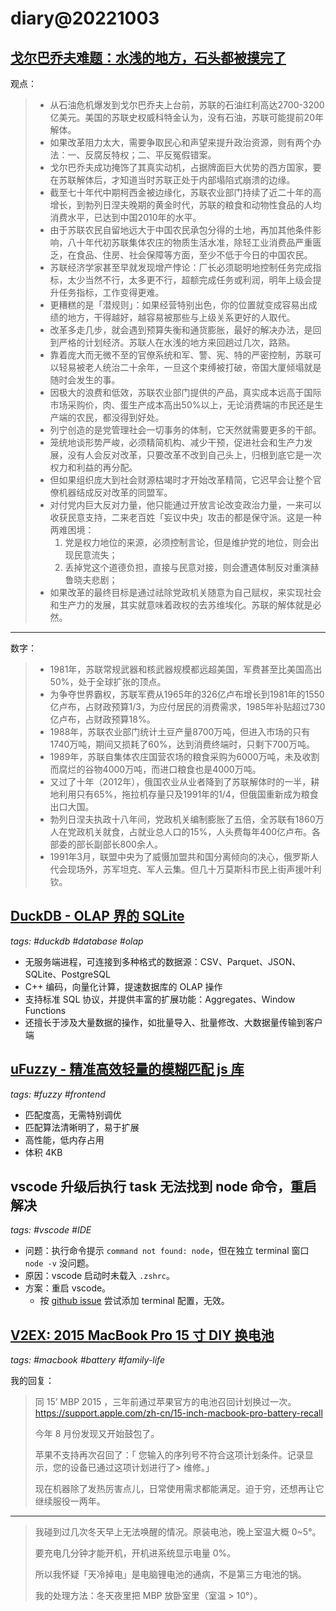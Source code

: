 # diary@20221003

## [戈尔巴乔夫难题：水浅的地方，石头都被摸完了](https://mp.weixin.qq.com/s/oMF_SpiOUrfQlaYEkSs-TA)

观点：
> - 从石油危机爆发到戈尔巴乔夫上台前，苏联的石油红利高达2700-3200亿美元。美国的苏联史权威科特金认为，没有石油，苏联可能提前20年解体。
> - 如果改革阻力太大，需要争取民心和声望来提升政治资源，则有两个办法：一、反腐反特权；二、平反冤假错案。
> - 戈尔巴乔夫成功掩饰了其真实动机，占据牌面巨大优势的西方国家，要在苏联解体后，才知道当时苏联正处于内部塌陷式崩溃的边缘。
> - 截至七十年代中期柯西金被边缘化，苏联农业部门持续了近二十年的高增长，到勃列日涅夫晚期的黄金时代，苏联的粮食和动物性食品的人均消费水平，已达到中国2010年的水平。
> - 由于苏联农民自留地远大于中国农民承包分得的土地，再加其他条件影响，八十年代初苏联集体农庄的物质生活水准，除轻工业消费品严重匮乏，在食品、住房、社会保障等方面，至少不低于今日的中国农民。
> - 苏联经济学家甚至早就发现增产悖论：厂长必须聪明地控制任务完成指标，太少当然不行，太多更不行，超额完成任务或利润，明年上级会提升任务指标，工作变得更难。
> - 更糟糕的是「潜规则」：如果经营特别出色，你的位置就变成容易出成绩的地方，干得越好，越容易被那些与上级关系更好的人取代。
> - 改革多走几步，就会遇到预算失衡和通货膨胀，最好的解决办法，是回到严格的计划经济。苏联人在水浅的地方来回趟过几次，路熟。
> - 靠着庞大而无微不至的官僚系统和军、警、宪、特的严密控制，苏联可以轻易被老人统治二十余年，一旦这个束缚被打破，帝国大厦倾塌就是随时会发生的事。
> - 因极大的浪费和低效，苏联农业部门提供的产品，真实成本远高于国际市场采购价，肉、蛋生产成本高出50%以上，无论消费端的市民还是生产端的农民，都没得到好处。
> - 列宁创造的是党管理社会一切事务的体制，它天然就需要更多的干部。
> - 笼统地谈形势严峻，必须精简机构、减少干预，促进社会和生产力发展，没有人会反对改革，只要改革不改到自己头上，归根到底它是一次权力和利益的再分配。
> - 但如果组织庞大到社会财源枯竭时才开始改革精简，它迟早会让整个官僚机器结成反对改革的同盟军。
> - 对付党内巨大反对力量，他只能通过开放言论改变政治力量，一来可以收获民意支持，二来老百姓「妄议中央」攻击的都是保守派。这是一种两难困境：
>   1. 党是权力地位的来源，必须控制言论，但是维护党的地位，则会出现民意流失；
>   1. 丢掉党这个道德负担，直接与民意对接，则会遭遇体制反对重演赫鲁晓夫悲剧；
> - 如果改革的最终目标是通过祛除党政机关随意为自己赋权，来实现社会和生产力的发展，其实就意味着政权的去苏维埃化。苏联的解体就是必然。
---

数字：
> - 1981年，苏联常规武器和核武器规模都远超美国，军费甚至比美国高出50%，处于全球扩张的顶点。
> - 为争夺世界霸权，苏联军费从1965年的326亿卢布增长到1981年的1550亿卢布，占财政预算1/3，为应付居民的消费需求，1985年补贴超过730亿卢布，占财政预算18%。
> - 1988年，苏联农业部门统计土豆产量8700万吨，但进入市场的只有1740万吨，期间又损耗了60%，达到消费终端时，只剩下700万吨。
> - 1989年，苏联自集体农庄国营农场的粮食采购为6000万吨，未及收割而腐烂的谷物4000万吨，而进口粮食也是4000万吨。
> - 又过了十年（2012年），俄国农业从业者降到了苏联解体时的一半，耕地利用只有65%，拖拉机存量只及1991年的1/4，但俄国重新成为粮食出口大国。
> - 勃列日涅夫执政十八年间，党政机关编制膨胀了五倍，全苏联有1860万人在党政机关就食，占就业总人口的15%，人头费每年400亿卢布。各部委的部长副部长800余人。
> - 1991年3月，联盟中央为了威慑加盟共和国分离倾向的决心，俄罗斯人代会现场外，苏军坦克、军人云集。但几十万莫斯科市民上街声援叶利钦。

## [DuckDB - OLAP 界的 SQLite](https://duckdb.org)
_tags: #duckdb #database #olap_

- 无服务端进程，可连接到多种格式的数据源：CSV、Parquet、JSON、SQLite、PostgreSQL
- C++ 编码，向量化计算，提速数据库的 OLAP 操作
- 支持标准 SQL 协议，并提供丰富的扩展功能：Aggregates、Window Functions
- 还擅长于涉及大量数据的操作，如批量导入、批量修改、大数据量传输到客户端

## [uFuzzy - 精准高效轻量的模糊匹配 js 库](https://github.com/leeoniya/uFuzzy)
_tags: #fuzzy #frontend_

- 匹配度高，无需特别调优
- 匹配算法清晰明了，易于扩展
- 高性能，低内存占用
- 体积 4KB

## vscode 升级后执行 task 无法找到 node 命令，重启解决
_tags: #vscode #IDE_

- 问题：执行命令提示 `command not found: node`，但在独立 terminal 窗口 `node -v` 没问题。
- 原因：vscode 启动时未载入 `.zshrc`。
- 方案：重启 vscode。
    - 按 [github issue](https://github.com/microsoft/vscode/issues/143061) 尝试添加 terminal 配置，无效。

## [V2EX: 2015 MacBook Pro 15 寸 DIY 换电池](https://www.v2ex.com/t/884293)
_tags: #macbook #battery #family-life_

我的回复：
> 同 15’ MBP 2015 ，三年前通过苹果官方的电池召回计划换过一次。
> https://support.apple.com/zh-cn/15-inch-macbook-pro-battery-recall
>
> 今年 8 月份发现又开始鼓包了。
>
> 苹果不支持再次召回了：「 您输入的序列号不符合这项计划条件。记录显示，您的设备已通过这项计划进行了> 维修。」
>
> 现在机器除了发热厉害点儿，日常使用需求都能满足。迫于穷，还想再让它继续服役一两年。
---
> 我碰到过几次冬天早上无法唤醒的情况。原装电池，晚上室温大概 0~5°。
>
> 要充电几分钟才能开机，开机进系统显示电量 0%。
>
> 所以我怀疑「天冷掉电」是电脑锂电池的通病，不是第三方电池的锅。
>
> 我的处理方法：冬天夜里把 MBP 放卧室里（室温 > 10°）。
